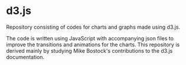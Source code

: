 # d3.js
Repository consisting of codes for charts and graphs made using d3.js. 

The code is written using JavaScript with accompanying json files to improve the transitions and animations for the charts. This repository is derived mainly by studying Mike Bostock's contributions to the d3.js documentation.
